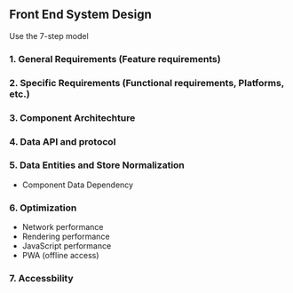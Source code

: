 ## Front End System Design

Use the 7-step model

### 1. General Requirements (Feature requirements)

### 2. Specific Requirements (Functional requirements, Platforms, etc.)

### 3. Component Architechture

### 4. Data API and protocol

### 5. Data Entities and Store Normalization

- Component Data Dependency

### 6. Optimization

- Network performance
- Rendering performance
- JavaScript performance
- PWA (offline access)

### 7. Accessbility
